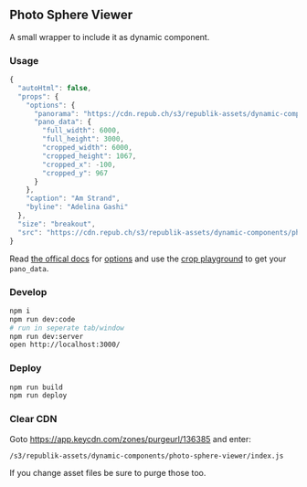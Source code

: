 ## Photo Sphere Viewer

A small wrapper to include it as dynamic component.

### Usage

```js
{
  "autoHtml": false,
  "props": {
    "options": {
      "panorama": "https://cdn.repub.ch/s3/republik-assets/dynamic-components/photo-sphere-viewer/article-strand-vlora/p6k80.jpg",
      "pano_data": {
        "full_width": 6000,
        "full_height": 3000,
        "cropped_width": 6000,
        "cropped_height": 1067,
        "cropped_x": -100,
        "cropped_y": 967
      }
    },
    "caption": "Am Strand",
    "byline": "Adelina Gashi"
  },
  "size": "breakout",
  "src": "https://cdn.repub.ch/s3/republik-assets/dynamic-components/photo-sphere-viewer/index.js"
}
```

Read [the offical docs](https://photo-sphere-viewer.js.org) for [options](https://photo-sphere-viewer.js.org/index.html#options) and use the [crop playground](https://photo-sphere-viewer.js.org/crop.html#playground) to get your `pano_data`.

### Develop

```bash
npm i
npm run dev:code
# run in seperate tab/window
npm run dev:server
open http://localhost:3000/
```

### Deploy

```bash
npm run build
npm run deploy
```

### Clear CDN

Goto https://app.keycdn.com/zones/purgeurl/136385 and enter:

```
/s3/republik-assets/dynamic-components/photo-sphere-viewer/index.js
```

If you change asset files be sure to purge those too.

